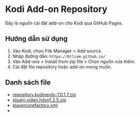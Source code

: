 # Kodi Add-on Repository

Đây là nguồn cài đặt add-on cho Kodi qua GitHub Pages.

## Hướng dẫn sử dụng

1. Vào Kodi, chọn File Manager > Add source.
2. Nhập đường dẫn: `https://btliem.github.io/`
3. Vào Add-ons > Install from zip file > Chọn nguồn vừa thêm.
4. Cài đặt file repository hoặc add-on mong muốn.

## Danh sách file

- [repository.kodinerds-7.0.1.7.zip](repository.kodinerds-7.0.1.7.zip)
- [plugin.video.hdvn1.2.5.zip](plugin.video.hdvn1.2.5.zip)
- [playercorefactory.xml](playercorefactory.xml)
- 
